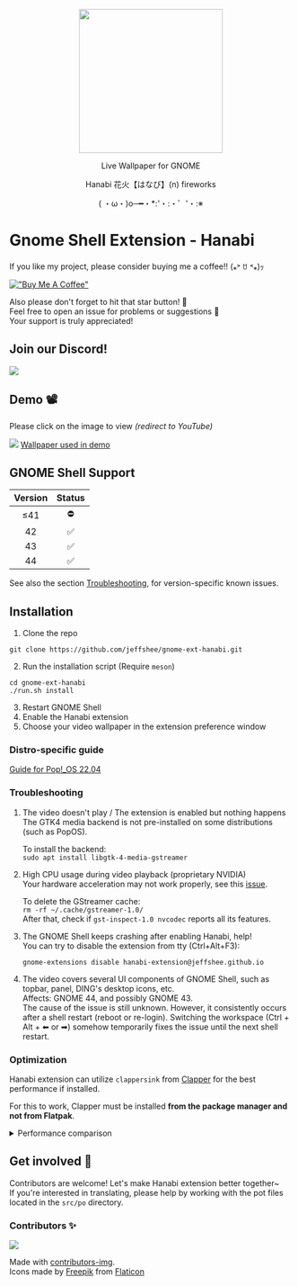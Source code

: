 <p align="center"><img src="https://raw.githubusercontent.com/jeffshee/gnome-ext-hanabi/master/res/sparkler.svg" width="256"></p>

<p align="center">Live Wallpaper for GNOME</p>  
<p align="center">Hanabi 花火【はなび】(n) fireworks</p>
<p align="center">( ・ω・)o─━・*:'・:・゜'・:※</p>

# Gnome Shell Extension - Hanabi

If you like my project, please consider buying me a coffee!! (⁎˃ ꇴ ˂⁎)ｯ

[!["Buy Me A Coffee"](https://www.buymeacoffee.com/assets/img/custom_images/orange_img.png)](https://www.buymeacoffee.com/jeffshee)

Also please don't forget to hit that star button! 🌟  
Feel free to open an issue for problems or suggestions 🤗  
Your support is truly appreciated!

## Join our Discord!

[![](https://dcbadge.vercel.app/api/server/mP7yg4gX7g?compact=true)](https://discord.gg/mP7yg4gX7g)

## Demo 📽️

Please click on the image to view <i>(redirect to YouTube)</i>

[![](https://i3.ytimg.com/vi/BWjXl4h9_BA/maxresdefault.jpg)](https://www.youtube.com/watch?v=BWjXl4h9_BA)
[Wallpaper used in demo](https://www.youtube.com/watch?v=2pBj0RKN3Y8)

## GNOME Shell Support

| Version | Status |
| :-----: | :----: |
|   ≤41   |   ⛔   |
|   42    |   ✅   |
|   43    |   ✅   |
|   44    |   ✅   |

See also the section [Troubleshooting](#troubleshooting), for version-specific known issues.

## Installation

1. Clone the repo

```
git clone https://github.com/jeffshee/gnome-ext-hanabi.git
```

2. Run the installation script (Require `meson`)

```
cd gnome-ext-hanabi
./run.sh install
```

3. Restart GNOME Shell
4. Enable the Hanabi extension
5. Choose your video wallpaper in the extension preference window

### Distro-specific guide

[Guide for Pop!\_OS 22.04](docs/popos-22-04.md)

### Troubleshooting

1. The video doesn't play / The extension is enabled but nothing happens  
   The GTK4 media backend is not pre-installed on some distributions (such as PopOS).

   To install the backend:  
    `sudo apt install libgtk-4-media-gstreamer`

2. High CPU usage during video playback (proprietary NVIDIA)  
   Your hardware acceleration may not work properly, see this [issue](https://gitlab.freedesktop.org/gstreamer/gst-plugins-bad/-/issues/1478).

   To delete the GStreamer cache:  
    `rm -rf ~/.cache/gstreamer-1.0/`  
    After that, check if `gst-inspect-1.0 nvcodec` reports all its features.

3. The GNOME Shell keeps crashing after enabling Hanabi, help!  
   You can try to disable the extension from tty (Ctrl+Alt+F3):

   ```
   gnome-extensions disable hanabi-extension@jeffshee.github.io
   ```

4. The video covers several UI components of GNOME Shell, such as topbar, panel, DING's desktop icons, etc.  
   Affects: GNOME 44, and possibly GNOME 43.  
   The cause of the issue is still unknown. However, it consistently occurs after a shell restart (reboot or re-login). Switching the workspace (Ctrl + Alt + ⬅ or ➡) somehow temporarily fixes the issue until the next shell restart.

### Optimization

Hanabi extension can utilize `clappersink` from [Clapper](https://github.com/Rafostar/clapper) for the best performance if installed.

For this to work, Clapper must be installed **from the package manager and not from Flatpak**.

<details>
  <summary>Performance comparison</summary>

- With `clappersink`
  ![](https://user-images.githubusercontent.com/25530920/190872365-f1cefa30-6e11-40e4-bf99-1b79c3790d6b.png)

- Without `clappersink` (Using `Gtk.MediaFile` as default fallback)
  ![](https://user-images.githubusercontent.com/25530920/190872366-7fce5703-2310-4c68-81c7-f17a8a15019f.png)

</details>

## Get involved 🚀

Contributors are welcome! Let's make Hanabi extension better together~  
If you're interested in translating, please help by working with the pot files located in the `src/po` directory.

### Contributors ✨

<a href="https://github.com/jeffshee/gnome-ext-hanabi/graphs/contributors">
  <img src="https://contrib.rocks/image?repo=jeffshee/gnome-ext-hanabi" />
</a>

Made with [contributors-img](https://contrib.rocks).  
Icons made by [Freepik](http://www.freepik.com/) from [Flaticon](https://www.flaticon.com)
